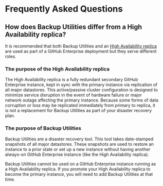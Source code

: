 # Frequently Asked Questions

## How does Backup Utilities differ from a High Availability replica?
It is recommended that both Backup Utilities and an [High Availability replica][1]
are used as part of a GitHub Enterprise deployment but they serve different roles.

### The purpose of the High Availability replica
The High Availability replica is a fully redundant secondary GitHub Enterprise
instance, kept in sync with the primary instance via replication of all major
datastores. This active/passive cluster configuration is designed to minimize
service disruption in the event of hardware failure or major network outage
affecting the primary instance. Because some forms of data corruption or loss may
be replicated immediately from primary to replica, it is not a replacement for
Backup Utilities as part of your disaster recovery plan.

### The purpose of Backup Utilities
Backup Utilities are a disaster recovery tool. This tool takes date-stamped
snapshots of all major datastores. These snapshots are used to restore an instance
to a prior state or set up a new instance without having another always-on GitHub
Enterprise instance (like the High Availability replica). 

Backup Utilities cannot be used on a GitHub Enterprise instance running as a High
Availability replica. If you promote your High Availability replica to become the
primary instance, you will need to add Backup Utilities at that time.

[1]: https://help.github.com/enterprise/admin/guides/installation/high-availability-cluster-configuration/
